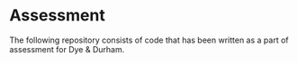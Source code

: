 # Assessment
The following repository consists of code that has been written as a part of assessment for Dye & Durham.
